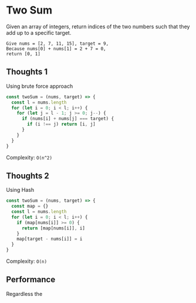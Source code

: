 # Two Sum

Given an array of integers, return indices of the two numbers such that they add up to a specific target.

```
Give nums = [2, 7, 11, 15], target = 9,
Because nums[0] + nums[1] = 2 + 7 = 0,
return [0, 1]
```
## Thoughts 1

Using brute force approach

```javascript
const twoSum = (nums, target) => {
  const l = nums.length
  for (let i = 0; i < l; i++) {
    for (let j = l - 1; j >= 0; j--) {
      if (nums[i] + nums[j] === target) {
        if (i !== j) return [i, j]
      }
    }
  }
}
```
Complexity: `O(n^2)`

## Thoughts 2

Using Hash

```javascript
const twoSum = (nums, target) => {
  const map = {}
  const l = nums.length
  for (let i = 0; i < l; i++) {
    if (map[nums[i]] >= 0) {
      return [map[nums[i]], i]
    }
    map[target - nums[i]] = i
  }
}
```
Complexity: `O(n)`

## Performance

Regardless the